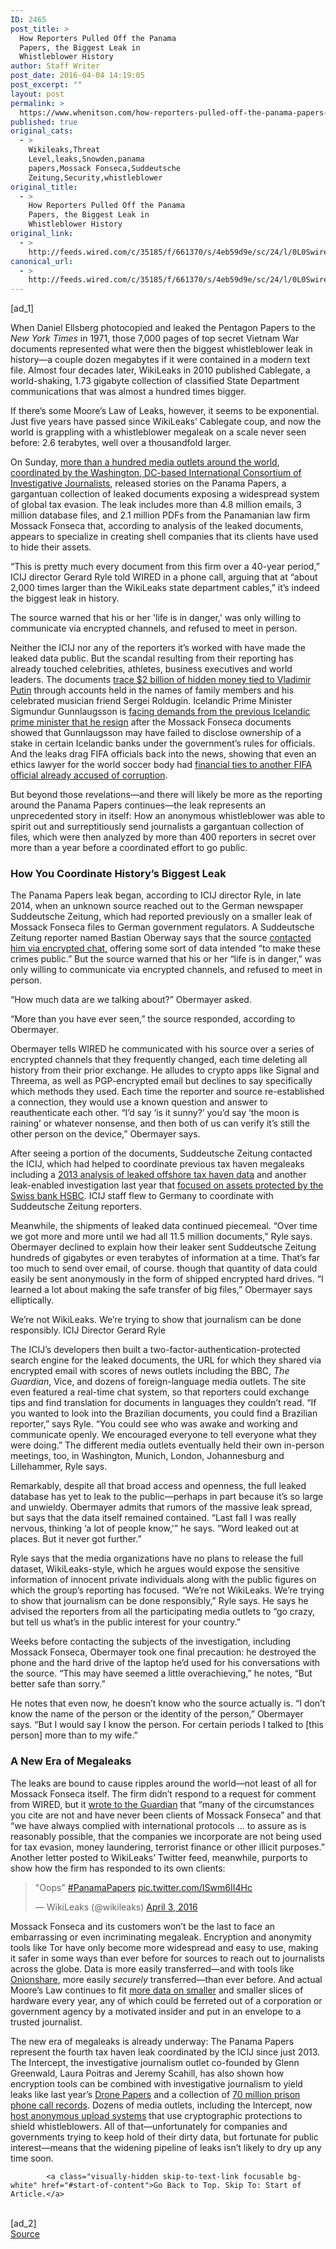 ```yaml
---
ID: 2465
post_title: >
  How Reporters Pulled Off the Panama
  Papers, the Biggest Leak in
  Whistleblower History
author: Staff Writer
post_date: 2016-04-04 14:19:05
post_excerpt: ""
layout: post
permalink: >
  https://www.whenitson.com/how-reporters-pulled-off-the-panama-papers-the-biggest-leak-in-whistleblower-history/
published: true
original_cats:
  - >
    Wikileaks,Threat
    Level,leaks,Snowden,panama
    papers,Mossack Fonseca,Suddeutsche
    Zeitung,Security,whistleblower
original_title:
  - >
    How Reporters Pulled Off the Panama
    Papers, the Biggest Leak in
    Whistleblower History
original_link:
  - >
    http://feeds.wired.com/c/35185/f/661370/s/4eb59d9e/sc/24/l/0L0Swired0N0C20A160C0A40Creporters0Epulled0Eoff0Epanama0Epapers0Ebiggest0Eleak0Ewhistleblower0Ehistory0C/story01.htm
canonical_url:
  - >
    http://feeds.wired.com/c/35185/f/661370/s/4eb59d9e/sc/24/l/0L0Swired0N0C20A160C0A40Creporters0Epulled0Eoff0Epanama0Epapers0Ebiggest0Eleak0Ewhistleblower0Ehistory0C/story01.htm
---
```

 [ad_1]
<br><div id="start-of-content"><p>When Daniel Ellsberg photocopied and leaked the Pentagon Papers to the <em>New York Times</em> in 1971, those 7,000 pages of top secret Vietnam War documents represented what were then the biggest whistleblower leak in history—a couple dozen megabytes if it were contained in a modern text file. Almost four decades later, WikiLeaks in 2010 published Cablegate, a world-shaking, 1.73 gigabyte collection of classified State Department communications that was almost a hundred times bigger.</p>
<p>If there’s some Moore’s Law of Leaks, however, it seems to be exponential. Just five years have passed since WikiLeaks’ Cablegate coup, and now the world is grappling with a whistleblower megaleak on a scale never seen before: 2.6 terabytes, well over a thousandfold larger.</p>
<p>On Sunday, <a href="https://panamapapers.icij.org/pages/reporting_partners/" target="_blank">more than a hundred media outlets around the world</a>, <a href="https://panamapapers.icij.org/" target="_blank">coordinated by the Washington, DC-based International Consortium of Investigative Journalists</a>, released stories on the Panama Papers, a gargantuan collection of leaked documents exposing a widespread system of global tax evasion. The leak includes more than 4.8 million emails, 3 million database files, and 2.1 million PDFs from the Panamanian law firm Mossack Fonseca that, according to analysis of the leaked documents, appears to specialize in creating shell companies that its clients have used to hide their assets. </p>
<p>“This is pretty much every document from this firm over a 40-year period,” ICIJ director Gerard Ryle told WIRED in a phone call, arguing that at “about 2,000 times larger than the WikiLeaks state department cables,” it’s indeed the biggest leak in history.</p>
<p data-js="fader" class="pullquote carve fader">
	The source warned that his or her 'life is in danger,' was only willing to communicate via encrypted channels, and refused to meet in person.	<span class="attribution"/>
</p>

<p>Neither the ICIJ nor any of the reporters it’s worked with have made the leaked data public. But the scandal resulting from their reporting has already touched celebrities, athletes, business executives and world leaders. The documents <a href="http://www.theguardian.com/news/2016/apr/03/panama-papers-money-hidden-offshore" target="_blank">trace $2 billion of hidden money tied to Vladimir Putin</a> through accounts held in the names of family members and his celebrated musician friend Sergei Roldugin. Icelandic Prime Minister Sigmundur Gunnlaugsson is <a href="http://www.independent.co.uk/news/world/europe/sigmundur-gunnlaugsson-panama-papers-wintris-iceland-prime-minister-facing-calls-to-resign-over-a6966931.html" target="_blank">facing demands from the previous Icelandic prime minister that he resign</a> after the Mossack Fonseca documents showed that Gunnlaugsson may have failed to disclose ownership of a stake in certain Icelandic banks under the government’s rules for officials. And the leaks drag FIFA officials back into the news, showing that even an ethics lawyer for the world soccer body had <a href="http://www.theguardian.com/football/2015/sep/17/fifa-corruption-suspect-eugenio-figueredo-extradition" target="_blank">financial ties to another FIFA official already accused of corruption</a>.</p>
<p>But beyond those revelations—and there will likely be more as the reporting around the Panama Papers continues—the leak represents an unprecedented story in itself: How an anonymous whistleblower was able to spirit out and surreptitiously send journalists a gargantuan collection of files, which were then analyzed by more than 400 reporters in secret over more than a year before a coordinated effort to go public.</p>
<h3>How You Coordinate History’s Biggest Leak</h3>
<p>The Panama Papers leak began, according to ICIJ director Ryle, in late 2014, when an unknown source reached out to the German newspaper Suddeutsche Zeitung, which had reported previously on a smaller leak of Mossack Fonseca files to German government regulators. A Suddeutsche Zeitung reporter named Bastian Oberway says that the source <a href="http://panamapapers.sueddeutsche.de/articles/56febff0a1bb8d3c3495adf4/" target="_blank">contacted him via encrypted chat,</a> offering some sort of data intended “to make these crimes public.” But the source warned that his or her “life is in danger,” was only willing to communicate via encrypted channels, and refused to meet in person. </p>
<p>“How much data are we talking about?” Obermayer asked.</p>
<p>“More than you have ever seen,” the source responded, according to Obermayer.</p>
<p>Obermayer tells WIRED he communicated with his source over a series of encrypted channels that they frequently changed, each time deleting all history from their prior exchange. He alludes to crypto apps like Signal and Threema, as well as PGP-encrypted email but declines to say specifically which methods they used. Each time the reporter and source re-established a connection, they would use a known question and answer to reauthenticate each other. “I’d say ‘is it sunny?’ you’d say ‘the moon is raining’ or whatever nonsense, and  then both of us can verify it’s still the other person on the device,” Obermayer says.</p>
<p>After seeing a portion of the documents, Suddeutsche Zeitung contacted the ICIJ, which had helped to coordinate previous tax haven megaleaks including a <a href="https://offshoreleaks.icij.org/" target="_blank">2013 analysis of leaked offshore tax haven data</a> and another leak-enabled investigation last year that <a href="https://www.icij.org/project/swiss-leaks" target="_blank">focused on assets protected by the Swiss bank HSBC</a>. ICIJ staff flew to Germany to coordinate with Suddeutsche Zeitung reporters.</p>
<p>Meanwhile, the shipments of leaked data continued piecemeal. “Over time we got more and more until we had all 11.5 million documents,” Ryle says. Obermayer declined to explain how their leaker sent Suddeutsche Zeitung hundreds of gigabytes or even terabytes of information at a time. That’s far too much to send over email, of course. though that quantity of data could easily be sent anonymously in the form of shipped encrypted hard drives. “I learned a lot about making the safe transfer of big files,” Obermayer says elliptically.</p>
<p data-js="fader" class="pullquote carve fader">
	We’re not WikiLeaks. We’re trying to show that journalism can be done responsibly.	<span class="attribution">ICIJ Director Gerard Ryle</span>
</p>

<p>The ICIJ’s developers then built a two-factor-authentication-protected search engine for the leaked documents, the URL for which they shared via encrypted email with scores of news outlets including the BBC, <em>The Guardian</em>, Vice, and dozens of foreign-language media outlets. The site even featured a real-time chat system, so that reporters could exchange tips and find translation for documents in languages they couldn’t read. “If you wanted to look into the Brazilian documents, you could find a Brazilian reporter,” says Ryle. “You could see who was awake and working and communicate openly. We encouraged everyone to tell everyone what they were doing.” The different media outlets eventually held their own in-person meetings, too, in Washington, Munich, London, Johannesburg and Lillehammer, Ryle says.</p>
<p>Remarkably, despite all that broad access and openness, the full leaked database has yet to leak to the public—perhaps in part because it’s so large and unwieldy. Obermayer admits that rumors of the massive leak spread, but says that the data itself remained contained. “Last fall I was really nervous, thinking ‘a lot of people know,'” he says. “Word leaked out at places. But it never got further.”</p>
<p>Ryle says that the media organizations have no plans to release the full dataset, WikiLeaks-style, which he argues would expose the sensitive information of innocent private individuals along with the public figures on which the group’s reporting has focused. “We’re not WikiLeaks. We’re trying to show that journalism can be done responsibly,” Ryle says. He says he advised the reporters from all the participating media outlets to “go crazy, but tell us what’s in the public interest for your country.”</p>
<p>Weeks before contacting the subjects of the investigation, including Mossack Fonseca, Obermayer took one final precaution: he destroyed the phone and the hard drive of the laptop he’d used for his conversations with the source. “This may have seemed a little overachieving,” he notes, “But better safe than sorry.”</p>
<p>He notes that even now, he doesn’t know who the source actually is. “I don’t know the name of the person or the identity of the person,” Obermayer says. “But I would say I know the person. For certain periods I talked to [this person] more than to my wife.” </p>
<h3>A New Era of Megaleaks</h3>
<p>The leaks are bound to cause ripples around the world—not least of all for Mossack Fonseca itself. The firm didn’t respond to a request for comment from WIRED, but it <a href="http://www.theguardian.com/news/2016/apr/03/mossack-fonsecas-response-to-the-panama-papers" target="_blank">wrote to the Guardian</a> that “many of the circumstances you cite are not and have never been clients of Mossack Fonseca” and that “we have always complied with international protocols … to assure as is reasonably possible, that the companies we incorporate are not being used for tax evasion, money laundering, terrorist finance or other illicit purposes.” Another letter posted to WikiLeaks’ Twitter feed, meanwhile, purports to show how the firm has responded to its own clients:</p>
<blockquote class="twitter-tweet" data-width="500" readability="3.2727272727273"><p lang="en" dir="ltr">"Oops" <a href="https://twitter.com/hashtag/PanamaPapers?src=hash">#PanamaPapers</a> <a href="https://t.co/ISwm6II4Hc">pic.twitter.com/ISwm6II4Hc</a></p>
<p>— WikiLeaks (@wikileaks) <a href="https://twitter.com/wikileaks/status/716681778107400192">April 3, 2016</a></p></blockquote>

<p>Mossack Fonseca and its customers won’t be the last to face an embarrassing or even incriminating megaleak. Encryption and anonymity tools like Tor have only become more widespread and easy to use, making it safer in some ways than ever before for sources to reach out to journalists across the globe. Data is more easily transferred—and with tools like <a href="https://onionshare.org/" target="_blank">Onionshare</a>, more easily <em>securely</em> transferred—than ever before. And actual Moore’s Law continues to fit <a href="http://www.wired.com/2015/08/flash-storage/" target="_blank">more data on smaller</a> and smaller slices of hardware every year, any of which could be ferreted out of a corporation or government agency by a motivated insider and put in an envelope to a trusted journalist.</p>
<p>The new era of megaleaks is already underway: The Panama Papers represent the fourth tax haven leak coordinated by the ICIJ since just 2013. The Intercept, the investigative journalism outlet co-founded by Glenn Greenwald, Laura Poitras and Jeremy Scahill, has also shown how encryption tools can be combined with investigative journalism to yield leaks like last year’s <a href="http://www.wired.com/2015/10/a-second-snowden-leaks-a-mother-lode-of-drone-docs/" target="_blank">Drone Papers</a> and a collection of <a href="http://www.wired.com/2015/11/securedrop-leak-tool-produces-a-massive-trove-of-prison-docs/" target="_blank">70 million prison phone call records</a>. Dozens of media outlets, including the Intercept, now <a href="https://securedrop.org/directory" target="_blank">host anonymous upload systems</a> that use cryptographic protections to shield whistleblowers. All of that—unfortunately for companies and governments trying to keep hold of their dirty data, but fortunate for public interest—means that the widening pipeline of leaks isn’t likely to dry up any time soon.</p>

			<a class="visually-hidden skip-to-text-link focusable bg-white" href="#start-of-content">Go Back to Top. Skip To: Start of Article.</a>

			
</div>
<br>[ad_2]
<br><a href="http://feeds.wired.com/c/35185/f/661370/s/4eb59d9e/sc/24/l/0L0Swired0N0C20A160C0A40Creporters0Epulled0Eoff0Epanama0Epapers0Ebiggest0Eleak0Ewhistleblower0Ehistory0C/story01.htm">Source </a>